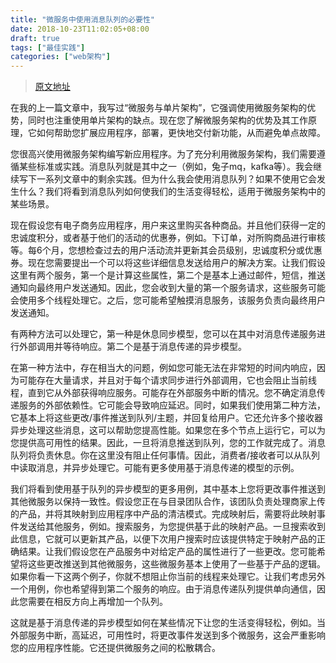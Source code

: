 ```yaml
---
title: "微服务中使用消息队列的必要性"
date: 2018-10-23T11:02:05+08:00
draft: true
tags: ["最佳实践"]
categories: ["web架构"]
---
```


> [原文地址](https://medium.com/startlovingyourself/need-of-messaging-queues-in-microservices-architecture-91de0db89120)

在我的上一篇文章中，我写过“微服务与单片架构”，它强调使用微服务架构的优势，同时也注重使用单片架构的缺点。现在您了解微服务架构的优势及其工作原理，它如何帮助您扩展应用程序，部署，更快地交付新功能，从而避免单点故障。

您很高兴使用微服务架构编写新应用程序。为了充分利用微服务架构，我们需要遵循某些标准或实践。消息队列就是其中之一（例如，兔子mq，kafka等）。我会继续写下一系列文章中的剩余实践。但为什么我会使用消息队列？如果不使用它会发生什么？我们将看到消息队列如何使我们的生活变得轻松，适用于微服务架构中的某些场景。



现在假设您有电子商务应用程序，用户来这里购买各种商品。并且他们获得一定的忠诚度积分，或者基于他们的活动的优惠券，例如。下订单，对所购商品进行审核等。每6个月，您想检查过去的用户活动流并更新其会员级别，忠诚度积分或优惠券。现在您需要提出一个可以将这些详细信息发送给用户的解决方案。让我们假设这里有两个服务，第一个是计算这些属性，第二个是基本上通过邮件，短信，推送通知向最终用户发送通知。因此，您会收到大量的第一个服务请求，这些服务可能会使用多个线程处理它。之后，您可能希望触摸消息服务，该服务负责向最终用户发送通知。

有两种方法可以处理它，第一种是休息同步模型，您可以在其中对消息传递服务进行外部调用并等待响应。第二个是基于消息传递的异步模型。

在第一种方法中，存在相当大的问题，例如您可能无法在非常短的时间内响应，因为可能存在大量请求，并且对于每个请求同步进行外部调用，它也会阻止当前线程，直到它从外部获得响应服务。可能存在外部服务中断的情况。您不确定消息传递服务的外部依赖性。它可能会导致响应延迟。同时，如果我们使用第二种方法，它基本上将这些更改/事件推送到队列/主题，并回复给用户。它还允许多个接收器异步处理这些消息，这可以帮助您提高性能。如果您在多个节点上运行它，可以为您提供高可用性的结果。因此，一旦将消息推送到队列，您的工作就完成了。消息队列将负责休息。你在这里没有阻止任何事情。因此，消费者/接收者可以从队列中读取消息，并异步处理它。可能有更多使用基于消息传递的模型的示例。

我们将看到使用基于队列的异步模型的更多用例，其中基本上您将更改事件推送到其他微服务以保持一致性。假设您正在与目录团队合作，该团队负责处理商家上传的产品，并将其映射到应用程序中产品的清洁模式。完成映射后，需要将此映射事件发送给其他服务，例如。搜索服务，为您提供基于此的映射产品。一旦搜索收到此信息，它就可以更新其产品，以便下次用户搜索时应该提供特定于映射产品的正确结果。让我们假设您在产品服务中对给定产品的属性进行了一些更改。您可能希望将这些更改推送到其他微服务，这些微服务基本上使用了一些基于产品的逻辑。如果你看一下这两个例子，你就不想阻止你当前的线程来处理它。让我们考虑另外一个用例，你也希望得到第二个服务的响应。由于消息传递队列提供单向通信，因此您需要在相反方向上再增加一个队列。

这就是基于消息传递的异步模型如何在某些情况下让您的生活变得轻松，例如。当外部服务中断，高延迟，可用性时，将更改事件发送到多个微服务，这会严重影响您的应用程序性能。它还提供微服务之间的松散耦合。
